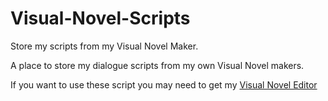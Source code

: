# Visual-Novel-Scripts
Store my scripts from my Visual Novel Maker.

A place to store my dialogue scripts from my own Visual Novel makers.

If you want to use these script you may need to get my [Visual Novel Editor](https://github.com/JingShing-Tools/Visual-Novel-Editor)
